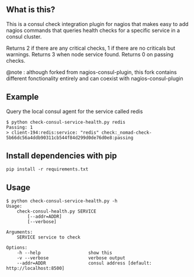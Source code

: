 ## What is this?

This is a consul check integration plugin for nagios that makes easy to add nagios commands that queries health checks for a specific service in a consul cluster.

Returns 2 if there are any critical checks, 1 if there are no criticals but warnings. Returns 3 when node service found. Returns 0 on passing checks.


@note : although forked from nagios-consul-plugin, this fork contains different fonctionality entirely and can coexist with nagios-consul-plugin

## Example

Query the local consul agent for the service called redis
```
$ python check-consul-service-health.py redis
Passing: 1
> client-194:redis:service: "redis" check:_nomad-check-5b66dc56a4ddb90311cb544f84d299d0de76d0e8:passing

```

## Install dependencies with pip

```
pip install -r requirements.txt
```

## Usage

```
$ python check-consul-service-health.py -h
Usage: 
    check-consul-health.py SERVICE
        [--addr=ADDR]
        [--verbose]

Arguments:
    SERVICE service to check

Options:
    -h --help                  show this
    -v --verbose               verbose output
    --addr=ADDR                consul address [default: http://localhost:8500]
```

